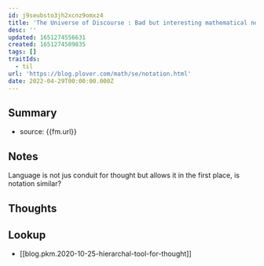 ```yaml
---
id: j9seubsto3jh2xcnz9omxz4
title: 'The Universe of Discourse : Bad but interesting mathematical notation idea'
desc: ''
updated: 1651274556631
created: 1651274509835
tags: []
traitIds:
  - til
url: 'https://blog.plover.com/math/se/notation.html'
date: 2022-04-29T00:00:00.000Z
---
```


## Summary
- source: {{fm.url}}

## Notes

Language is not jus conduit for thought but allows it in the first place, is notation similar?

## Thoughts

## Lookup
- [[blog.pkm.2020-10-25-hierarchal-tool-for-thought]]
